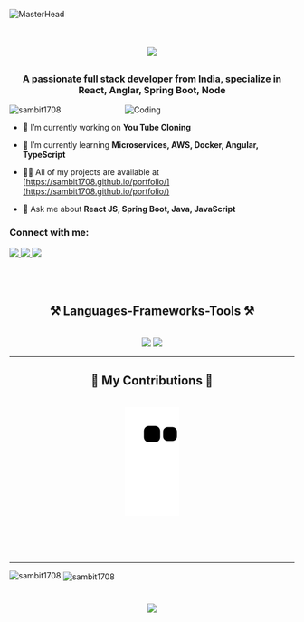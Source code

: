 ![MasterHead](https://marketplace.canva.com/EAFFI2trtnE/1/0/1600w/canva-black-minimalist-motivation-quote-linkedin-banner-cqVV-6-1kOk.jpg)

<h1 align="center">
    <img src="https://readme-typing-svg.herokuapp.com/?font=Righteous&size=35&center=true&vCenter=true&width=500&height=70&duration=4000&lines=Hi+There!+👋;+I'm+Sambit+Kumar+Khandai!;" />
</h1>
<h3 align="center">A passionate full stack developer from India, specialize in React, Anglar, Spring Boot, Node</h3>
<img align="right" alt="Coding" width="300" src="https://media.tenor.com/iviIq2uXz-kAAAAi/work-office.gif">

<p align="left"> <img src="https://komarev.com/ghpvc/?username=sambit1708&label=Profile%20views&color=0e75b6&style=flat" alt="sambit1708" /> </p>

- 🔭 I’m currently working on **You Tube Cloning**

- 🌱 I’m currently learning **Microservices, AWS, Docker, Angular, TypeScript**

- 👨‍💻 All of my projects are available at [https://sambit1708.github.io/portfolio/](https://sambit1708.github.io/portfolio/)

- 💬 Ask me about **React JS, Spring Boot, Java, JavaScript**

<h3 align="left">Connect with me:</h3>
<div align="left"> 
  <a href="mailto:sambitkhandai6@gmail.com">
    <img src="https://img.shields.io/badge/Gmail-333333?style=for-the-badge&logo=gmail&logoColor=red" />
  </a>
  <a href="https://linkedin.com/in/sambit-khandai-17082001" target="_blank">
    <img src="https://img.shields.io/badge/LinkedIn-0077B5?style=for-the-badge&logo=linkedin&logoColor=white" target="_blank" />
  </a>
  <a href="https://sambit1708.github.io/portfolio" target="_blank">
     <img src="https://img.shields.io/badge/Portfolio-FF5722?style=for-the-badge&logo=todoist&logoColor=white" target="_blank" /> <!-- sqlite, safari, google-chrome are other good icon options -->
  </a>
</div>


 <br/>
 <br/>
 <br/>
<h2 align="center">⚒️ Languages-Frameworks-Tools ⚒️</h2>
<br/>
<div align="center">
    <img src="https://skillicons.dev/icons?i=react,angular,javascript,typescript,bootstrap,mui,html,css,github,tailwind,git" />
    <img src="https://skillicons.dev/icons?i=java,hibernate,spring,docker,aws,mysql,mongodb,selenium" /><br>
</div>
<hr/>

<div align="center">
  <h2>🐍 My Contributions 🐍</h2>
  <br>
  <img alt="snake eating my contributions" src="https://raw.githubusercontent.com/Sambit1708/Sambit1708/output/github-contribution-grid-snake.svg" />
  
  <br/><br/><br/>
</div>

<hr/>
<p><img align="left" src="https://github-readme-stats.vercel.app/api/top-langs?username=sambit1708&show_icons=true&locale=en&layout=compact" alt="sambit1708" /></p>

<p>&nbsp;<img align="center" src="https://github-readme-stats.vercel.app/api?username=sambit1708&show_icons=true&locale=en" alt="sambit1708" /></p>
<h1></h1>
<p align="center">
    <img src="https://readme-typing-svg.herokuapp.com/?font=Righteous&size=35&center=true&vCenter=true&width=500&height=70&duration=4000&lines=Thank+you!;+for+Visiting!👋;" />
</p>
